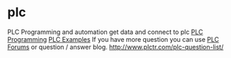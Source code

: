 # plc
PLC Programming and automation get data and connect to plc 
<a href="http://www.plctr.com">PLC Programming</a>
<a href="http://forum.plctr.com">PLC Examples</a>
If you have more question you can use 
<a href="http://forum.plctr.com">PLC Forums</a>
or question / answer blog.
http://www.plctr.com/plc-question-list/



